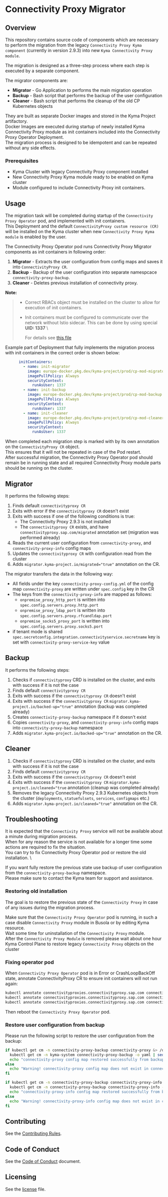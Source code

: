 # Connectivity Proxy Migrator

## Overview

This repository contains source code of components which are necessary to perform the migration from the legacy `Connectivity Proxy Kyma component` (currently in version 2.9.3) into new `Kyma Connectivity Proxy module`.

The migration is designed as a three-step process where each step is executed by a separate component.

The migrator components are:

- **Migrator** - Go Application to performs the main migration operation 
- **Backup** - Bash script that performs the backup of the user configuration
- **Cleaner** - Bash script that performs the cleanup of the old CP Kubernetes objects

They are built as separate Docker images and stored in the Kyma Project artifactory. \
Docker Images are executed during startup of newly installed Kyma Connectivity Proxy module as init containers included into the Connectivity Proxy Operator Deployment. \
The migration process is designed to be idempotent and can be repeated without any side effects.

### Prerequisites

  - Kyma Cluster with legacy Connectivity Proxy component installed 
  - New Connectivity Proxy Kyma module ready to be enabled on Kyma cluster
  - Module configured to include Connectivity Proxy init containers.

## Usage

The migration task will be completed during startup of the `Connectivity Proxy Operator` pod, and implemented with init containers. \
This Deployment and the default `ConnectivityProxy custom resource (CR)` will be installed on the Kyma cluster when new `Connectivity Proxy Kyma module` is enabled by the user.

The Connectivity Proxy Operator pod runs Connectivity Proxy Migrator components as init containers in following order:

1. **Migrator** - Extracts the user configuration from config maps and saves it into `ConnectivityProxy CR`.
2. **Backup** - Backup of the user configuration into separate namespcace `connectivity-proxy-backup`.
3. **Cleaner** - Deletes previous installation of connectivity proxy.

**Note:**
> - Correct RBACs object must be installed on the cluster to allow for execution of init containers.
> - Init containers must be configured to communicate over the network without Istio sidecar. This can be done by using special **UID: 1337** \
>
>   For details see [this file](hack/test-deployment/connectivity-proxy-operator-all.yaml)

Example part of Deployment that fully implements the migration process with init containers in the correct order is shown below:

```yaml
      initContainers:
        - name: init-migrator
          image: europe-docker.pkg.dev/kyma-project/prod/cp-mod-migrator:latest
          imagePullPolicy: Always
          securityContext:
            runAsUser: 1337
        - name: init-backup
          image: europe-docker.pkg.dev/kyma-project/prod/cp-mod-backup:latest
          imagePullPolicy: Always
          securityContext:
            runAsUser: 1337
        - name: init-cleaner
          image: europe-docker.pkg.dev/kyma-project/prod/cp-mod-cleaner:latest
          imagePullPolicy: Always
          securityContext:
            runAsUser: 1337
```

When completed each migration step is marked with by its own annotation on the `ConnectivityProxy CR` object. \
This ensures that it will not be repeated in case of the Pod restart. \
After successful migration, the Connectivity Proxy Operator pod should remain be in running state and all required Connectivity Proxy module parts should be running on the cluster.

## Migrator

It performs the following steps:

1. Finds default `connectivityproxy CR`
2. Exits with error if the `connectivityproxy CR` doesn't exist
3. Exits with success if one of the following conditions is true:
    - The Connectivity Proxy 2.9.3 is not installed
    - The `connectivityproxy CR` exists, and have `connectivityproxy.sap.com/migrated` annotation set (migration was performed already)
4. Reads the current user configuration from `connectivity-proxy`, and `connectivity-proxy-info` config maps
5. Updates the `connectivityproxy CR` with configuration read from the cluster
6. Adds `migrator.kyma-project.io/migrated="true"` annotation on the CR.

The migrator transfers the data in the following way:
- All fields under the key `connectivity-proxy-config.yml` of the config map `connectivity-proxy` are written under `spec.config` key in the CR
- The keys from the `connectivity-proxy-info` are mapped as follows:
    - `onpremise_proxy_http_port` is written into `spec.config.servers.proxy.http.port`
    - `onpremise_proxy_ldap_port` is written into `spec.config.servers.proxy.rfcandldap.port`
    - `onpremise_socks5_proxy_port` is written into `spec.config.servers.proxy.socks5.port`
- if tenant mode is shared `spec.secretconfig.integration.connectivityservice.secretname` key is set with `connectivity-proxy-service-key` value

## Backup

It performs the following steps:
1. Checks if `connectivityproxy` CRD is installed on the cluster, and exits with success if it is not the case
2. Finds default `connectivityproxy CR`
3. Exits with success if the `connectivityproxy CR` doesn't exist
4. Exits with success if the `connectivityproxy CR` `migrator.kyma-project.io/backed-up="true"` annotation (backup was completed already) 
5. Creates `connectivity-proxy-backup` namespace if it doesn't exist
6. Copies `connectivity-proxy`, and `connectivity-proxy-info` config maps into `connectivity-proxy-backup` namespace 
7. Adds `migrator.kyma-project.io/backed-up="true"` annotation on the CR. 

## Cleaner 

1. Checks if `connectivityproxy` CRD is installed on the cluster, and exits with success if it is not the case
2. Finds default `connectivityproxy CR`
3. Exits with success if the `connectivityproxy CR` doesn't exist
4. Exits with success if the `connectivityproxy CR` `migrator.kyma-project.io/cleaned="true` annotation (cleanup was completed already)
5. Removes the legacy Connectivity Proxy 2.9.3 Kubernetes objects from the cluster (`deployments`, `statuefulsets`, `services`, `configmaps` etc.)
6. Adds `migrator.kyma-project.io/cleaned="true"` annotation on the CR.  

## Troubleshooting

It is expected that the `Connectivity Proxy` service will not be available about a minute during migration process. \
When for any reason the service is not available for a longer time some actions are required to fix the situation. \
You can try to fix Connectivity Proxy Operator pod or restore the old installation. \

If you want fully restore the previous state use backup of user configuration from the `connectivity-proxy-backup` namespace. \
Please make sure to contact the Kyma team for support and assistance.

### Restoring old installation

The goal is to restore the previous state of the `Connectivity Proxy` in case of any issues during the migration process.

Make sure that the `Connectivity Proxy Operator` pod is running, in such a case disable `Connectivity Proxy` module in Busola or by editing Kyma resource. \
Wait some time for uninstallation of the `Connectivity Proxy` module. \
After the `Connectivity Proxy Module` is removed please wait about one hour Kyma Control Plane to restore legacy `Connectivity Proxy` objects on the cluster

### Fixing operator pod

When `Connectivity Proxy Operator` pod is in Error or CrashLoopBackOff state, annotate ConnectivityProxy CR to ensure init containers will not run again:

```bash
kubectl annotate connectivityproxies.connectivityproxy.sap.com connectivity-proxy -n kyma-system connectivityproxy\.sap\.com/migrated=true
kubectl annotate connectivityproxies.connectivityproxy.sap.com connectivity-proxy -n kyma-system connectivityproxy\.sap\.com/backed-up=true
kubectl annotate connectivityproxies.connectivityproxy.sap.com connectivity-proxy -n kyma-system connectivityproxy\.sap\.com/cleaned-up=true
```
Then reboot the `Connectivity Proxy Operator` pod.

### Restore user configuration from backup

Please run the following script to restore the user configuration from the backup:

```bash
if kubectl get cm -n connectivity-proxy-backup connectivity-proxy &> /dev/null; then
  kubectl get cm -n kyma-system connectivity-proxy-backup -o yaml | sed s/"namespace: connectivity-proxy-backup"/"namespace: kyma-system"/ | kubectl apply -f -
  echo "connectivity-proxy config map restored successfully from backup"
else
  echo "Warning! connectivity-proxy config map does not exist in connectivity-proxy-backup namespace, operation skipped"
fi

if kubectl get cm -n connectivity-proxy-backup connectivity-proxy-info &> /dev/null; then
  kubectl get cm -n connectivity-proxy-backup connectivity-proxy-info -o yaml | sed s/"namespace: connectivity-proxy-backup"/"namespace: kyma-system"/ | kubectl apply -f -
  echo "connectivity-proxy-info config map restored successfully from backup"
else
  echo "Warning! connectivity-proxy-info config map does not exist in connectivity-proxy-backup namespace, operation skipped"
fi
```


## Contributing
<!--- mandatory section - do not change this! --->

See the [Contributing Rules](CONTRIBUTING.md).

## Code of Conduct
<!--- mandatory section - do not change this! --->

See the [Code of Conduct](CODE_OF_CONDUCT.md) document.

## Licensing
See the [license](./LICENSE) file.
